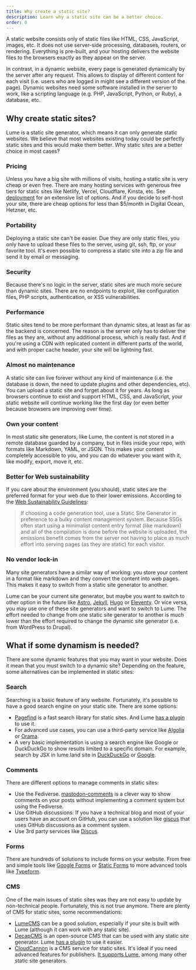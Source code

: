 ```yaml
---
title: Why create a static site?
description: Learn why a static site can be a better choice.
order: 0
---
```


A static website consists only of static files like HTML, CSS, JavaScript,
images, etc. It does not use server-side processing, databases, routers, or
rendering. Everything is pre-built, and your hosting delivers the website files
to the browsers exactly as they appear on the server.

In contrast, in a dynamic website, every page is generated dynamically by the
server after any request. This allows to display of different content for each
visit (i.e. users who are logged in might see a different version of the page).
Dynamic websites need some software installed in the server to work, like a
scripting language (e.g. PHP, JavaScript, Python, or Ruby), a database, etc.

## Why create static sites?

Lume is a static site generator, which means it can only generate static
websites. We believe that most websites existing today could be perfectly static
sites and this would make them better. Why static sites are a better choice in
most cases?

### Pricing

Unless you have a big site with millions of visits, hosting a static site is
very cheap or even free. There are many hosting services with generous free
tiers for static sites like Netlify, Vercel, Cloudflare, Kinsta, etc. See
[deployment](../advanced/deployment.md) for an extensive list of options. And if
you decide to self-host your site, there are cheap options for less than
$5/month in Digital Ocean, Hetzner, etc.

### Portability

Deploying a static site can't be easier. Due they are only static files, you
only have to upload these files to the server, using git, ssh, ftp, or your
favorite tool. It's even possible to compress a static site into a zip file and
send it by email or messaging.

### Security

Because there's no logic in the server, static sites are much more secure than
dynamic sites. There are no endpoints to exploit, like configuration files, PHP
scripts, authentication, or XSS vulnerabilities.

### Performance

Static sites tend to be more performant than dynamic sites, at least as far as
the backend is concerned. The reason is the server only has to deliver the files
as they are, without any additional process, which is really fast. And if you're
using a CDN with replicated content in different parts of the world, and with
proper cache header, your site will be lightning fast.

### Almost no maintenance

A static site can live forever without any kind of maintenance (i.e. the
database is down, the need to update plugins and other dependencies, etc). You
can upload a static site and forget about it for years. As long as browsers
continue to exist and support HTML, CSS, and JavaScript, your static website
will continue working like the first day (or even better because browsers are
improving over time).

### Own your content

In most static site generators, like Lume, the content is not stored in a remote
database guarded by a company, but in files inside your repo, with formats like
Markdown, YAML, or JSON. This makes your content completely accessible to you,
and you can do whatever you want with it, like modify, export, move it, etc.

### Better for Web sustainability

If you care about the environment (you should), static sites are the preferred
format for your web due to their lower emissions. According to the
[Web Sustainability Guidelines](https://w3c.github.io/sustyweb/#success-criterion-static-vs-dynamic-human-testable):

> If choosing a code generation tool, use a Static Site Generator in preference
> to a bulky content management system. Because SSGs often start using a
> minimalist content entry format (like markdown) and all of the compilation is
> done before the website is uploaded, the emissions benefit comes from the
> server not having to place as much effort into serving pages (as they are
> static) for each visitor.

### No vendor lock-in

Many site generators have a similar way of working: you store your content in a
format like markdown and they convert the content into web pages. This makes it
easy to switch from a static site generator to another.

Lume can be your current site generator, but maybe you want to switch to other
option in the future like [Astro](https://astro.build/),
[Jekyll](https://jekyllrb.com/), [Hugo](https://gohugo.io/) or
[Eleventy](https://www.11ty.dev/). Or vice versa, you may use one of these site
generators and want to switch to Lume. The effort needed to change from one
static site generator to another is much lower than the effort required to
change the dynamic site generator (i.e. from WordPress to Drupal).

## What if some dynamism is needed?

There are some dynamic features that you may want in your website. Does it mean
that you must switch to a dynamic site? Depending on the feature, some
alternatives can be implemented in static sites:

### Search

Searching is a basic feature of any website. Fortunately, it's possible to have
a good search engine on your static site. There are some options:

- [Pagefind](https://pagefind.app/) is a fast search library for static sites.
  And Lume [has a plugin](../../plugins/pagefind.md) to use it.
- For advanced use cases, you can use a third-party service like
  [Algolia](https://www.algolia.com/) or [Orama](https://orama.com/).
- A very basic implementation is using a search engine like Google or DuckDuckGo
  to show results limited to a specific domain. For example, search by JSX in
  lume.land site in [DuckDuckGo](https://duckduckgo.com/?q=jsx+site%3Alume.land)
  or [Google](https://www.google.com/search?q=jsx%20site%3Alume.land).

### Comments

There are different options to manage comments in static sites:

- Use the Fediverse.
  [mastodon-comments](https://github.com/oom-components/mastodon-comments) is a
  clever way to show comments on your posts without implementing a comment
  system but using the Fediverse.
- Use GitHub discussions: If you have a technical blog and most of your users
  have an account on GitHub, you can use a solution like
  [giscus](https://giscus.app/) that uses GitHub discussions as a comment
  system.
- Use 3rd party services like [Discus](https://disqus.com/).

### Forms

There are hundreds of solutions to include forms on your website. From free and
simple tools like [Google Forms](https://docs.google.com/forms/) or
[Static Forms](https://www.staticforms.xyz/) to more advanced tools like
[Typeform](https://www.typeform.com/).

### CMS

One of the main issues of static sites was they are not easy to update by
non-technical people. Fortunately, this is not true anymore. There are plenty of
CMS for static sites, some recommendations:

- [LumeCMS](../../cms/index.md) can be a good solution, especially if your site
  is built with Lume (although it can work with any static site).
- [DecapCMS](https://decapcms.org/) is an open-source CMS that can be used with
  any static site generator. Lume [has a plugin](../../plugins/decap_cms.md) to
  use it easier.
- [CloudCannon](https://cloudcannon.com/) is a CMS service for static sites.
  It's ideal if you need advanced features for publishers.
  [It supports Lume,](https://cloudcannon.com/lume-cms/) among many other static
  site generators.
